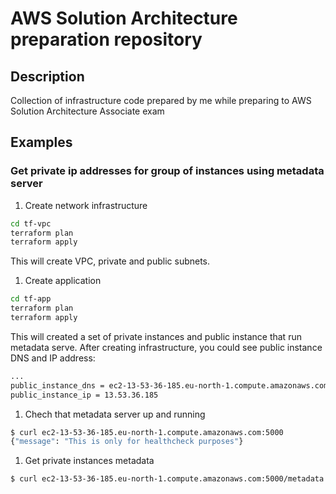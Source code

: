 # AWS Solution Architecture preparation repository

## Description

Collection of infrastructure code prepared by me while preparing to AWS Solution Architecture Associate exam

## Examples

### Get private ip addresses for group of instances using metadata server

1. Create network infrastructure

```sh
cd tf-vpc
terraform plan
terraform apply
```

This will create VPC, private and public subnets.

1. Create application

```sh
cd tf-app
terraform plan
terraform apply
```

This will created a set of private instances and public instance that run metadata serve.
After creating infrastructure, you could see public instance DNS and IP address:

```sh
...
public_instance_dns = ec2-13-53-36-185.eu-north-1.compute.amazonaws.com
public_instance_ip = 13.53.36.185
```

1. Chech that metadata server up and running

```sh
$ curl ec2-13-53-36-185.eu-north-1.compute.amazonaws.com:5000
{"message": "This is only for healthcheck purposes"}
```

1. Get private instances metadata

```sh
$ curl ec2-13-53-36-185.eu-north-1.compute.amazonaws.com:5000/metadata | jq .
```

